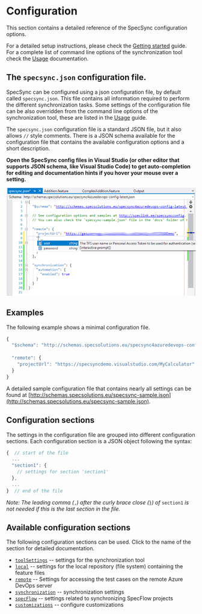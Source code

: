 # Configuration

This section contains a detailed reference of the SpecSync configuration options.

For a detailed setup instructions, please check the [Getting started](../../getting-started/) guide. For a complete list of command line options of the synchronization tool check the [Usage](../command-line-reference.md) documentation.

## The `specsync.json` configuration file.

SpecSync can be configured using a json configuration file, by default called `specsync.json`. This file contains all information required to perform the different synchronization tasks. Some settings of the configuration file can be also overridden from the command line options of the synchronization tool, these are listed in the [Usage](../command-line-reference.md) guide.

The `specsync.json` configuration file is a standard JSON file, but it also allows `//` style comments. There is a JSON schema available for the configuration file that contains the available configuration options and a short description.

**Open the SpecSync config files in Visual Studio \(or other editor that supports JSON schema, like Visual Studio Code\) to get auto-completion for editing and documentation hints if you hover your mouse over a setting.**

![Code completion of the configuration file in Visual Studio](../../.gitbook/assets/configuration-completion-in-vs.png)

## Examples

The following example shows a minimal configuration file.

```javascript
{
  "$schema": "http://schemas.specsolutions.eu/specsync4azuredevops-config-latest.json",

  "remote": {
    "projectUrl": "https://specsyncdemo.visualstudio.com/MyCalculator",
  }
}
```

A detailed sample configuration file that contains nearly all settings can be found at [http://schemas.specsolutions.eu/specsync-sample.json](http://schemas.specsolutions.eu/specsync-sample.json).

## Configuration sections

The settings in the configuration file are grouped into different configuration sections. Each configuration section is a JSON object following the syntax:

```javascript
{  // start of the file
  ...
  "section1": {
    // settings for section 'section1' 
  },
  ...  
}  // end of the file
```

_Note: The leading comma \(_`,`_\) after the curly brace close \(_`}`_\) of_ `section1` _is not needed if this is the last section in the file._

## Available configuration sections

The following configuration sections can be used. Click to the name of the section for detailed documentation.

* [`toolSettings`](configuration-toolsettings.md) -- settings for the synchronization tool
* [`local`](configuration-local.md) -- settings for the local repository \(file system\) containing the feature files
* [`remote`](configuration-remote.md) -- Settings for accessing the test cases on the remote Azure DevOps server
* [`synchronization`](configuration-synchronization/) -- synchronization settings
* [`specFlow`](configuration-specflow.md) -- settings related to synchronizing SpecFlow projects
* [`customizations`](configuration-customizations.md) -- configure customizations

